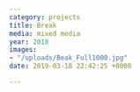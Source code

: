 ```yaml
---
category: projects
title: Break
media: mixed media
year: 2018
images:
- "/uploads/Beak_Full1000.jpg"
date: 2019-03-18 22:42:25 +0000

---
```

